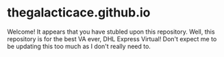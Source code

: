 # thegalacticace.github.io

Welcome! It appears that you have stubled upon this repository. Well, this repository is for the best VA ever, DHL Express Virtual! Don't expect me to be updating this too much as I don't really need to.
